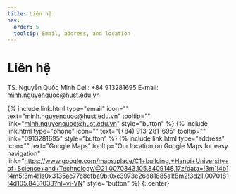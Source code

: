 ```yaml
---
title: Liên hệ
nav:
  order: 5
  tooltip: Email, address, and location
---
```


# <i class="fas fa-envelope"></i>Liên hệ
TS. Nguyễn Quốc Minh
Cell: +84 913281695
E-mail: minh.nguyenquoc@hust.edu.vn

{%
  include link.html
  type="email"
  icon=""
  text="minh.nguyenquoc@hust.edu.vn"
  tooltip=""
  link="minh.nguyenquoc@hust.edu.vn"
  style="button"
%}
{%
  include link.html
  type="phone"
  icon=""
  text="(+84) 913-281-695"
  tooltip=""
  link="0913281695"
  style="button"
%}
{%
  include link.html
  type="address"
  icon=""
  text="Google Maps"
  tooltip="Our location on Google Maps for easy navigation"
  link="https://www.google.com/maps/place/C1+building,+Hanoi+University+of+Science+and+Technology/@21.0070343,105.8409148,17z/data=!3m1!4b1!4m5!3m4!1s0x3135ac77c8cfba9b:0xc3973e26d81885a1!8m2!3d21.0070181!4d105.8431033?hl=vi-VN"
  style="button"
%}
{:.center}
